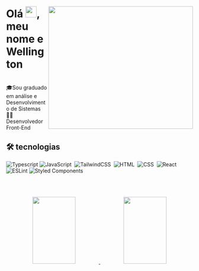 <div laign="center">
<img align="right" width="390rem" height="330rem"  src="https://64.media.tumblr.com/4da998fa345d2c148fc92dedff9a8b65/83096ff748c57324-49/s2048x3072/fc883f870d53e6333aebd2e940f504056a1c418e.gifv"/>
<h1 align="left">Olá <img src="https://raw.githubusercontent.com/kaueMarques/kaueMarques/master/hi.gif" height="30px" width="30px">, meu nome e Wellington</h1>

 <br>
🎓Sou graduado em análise e Desenvolvimento de Sistemas
<br>
👨‍💻Desenvolvedor Front-End

## 🛠️ tecnologias
![Typescript](https://img.shields.io/badge/TypeScript-007ACC?style=for-the-badge&logo=typescript&logoColor=white)
![JavaScript](https://img.shields.io/badge/JavaScript-F7DF1E?style=for-the-badge&logo=javascript&logoColor=black)&nbsp;
![TailwindCSS](https://img.shields.io/badge/tailwindcss-%2338B2AC.svg?style=for-the-badge&logo=tailwind-css&logoColor=white)&nbsp;
![HTML](https://img.shields.io/badge/HTML-E34F26?style=for-the-badge&logo=html5&logoColor=white)&nbsp;
![CSS](https://img.shields.io/badge/CSS-1572B6?&style=for-the-badge&logo=css3&logoColor=white)&nbsp;
![React](https://img.shields.io/badge/React-20232A?style=for-the-badge&logo=react&logoColor=61DAFB)&nbsp;
![ESLint](https://img.shields.io/badge/ESLint-4B3263?style=for-the-badge&logo=eslint&logoColor=white)
![Styled Components](https://img.shields.io/badge/styled--components-DB7093?style=for-the-badge&logo=styled-components&logoColor=white)


<br><br>

<div align="center">
  <a href="https://github.com/wellington-dev1">
  <img width="48%" height="180em" src="https://github-readme-stats.vercel.app/api?username=wellington-dev1&show_icons=true&theme=radical&include_all_commits=true&count_private=false"/>
  <img width="48%" height="180em" src="https://github-readme-stats.vercel.app/api/top-langs/?username=Wellington-dev1&layout=compact&langs_count=5&theme=radical"/>
</div>
